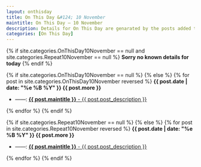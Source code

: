 ```yaml
---
layout: onthisday
title: On This Day &#124; 10 November
maintitle: On This Day — 10 November
description: Details for On This Day are genarated by the posts added to the website so the content is subject to changes/updates over time.
categories: [On This Day]
---
```


{% if site.categories.OnThisDay10November == null and site.categories.Repeat10November == null %}
<strong>Sorry no known details for today</strong>
{% endif %}

{% if site.categories.OnThisDay10November == null %}
{% else %}
{% for post in site.categories.OnThisDay10November reversed %}
<strong>{{ post.date | date: "%e %B %Y" }} {{ post.more }}</strong>
<ul>
<li> ——: <a href="{{ post.url }}"><strong>{{ post.maintitle }}</strong> - {{ post.post_description }}</a></li>
</ul>
{% endfor %}
{% endif %}

{% if site.categories.Repeat10November == null %}
{% else %}
{% for post in site.categories.Repeat10November reversed %}
<strong>{{ post.date | date: "%e %B %Y" }} {{ post.more }}</strong>
<ul>
<li> ——: <a href="{{ post.url }}"><strong>{{ post.maintitle }}</strong> - {{ post.post_description }}</a></li>
</ul>
{% endfor %}
{% endif %}
